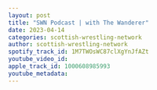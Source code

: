 ```yaml
---
layout: post
title: "SWN Podcast | with The Wanderer"
date: 2023-04-14
categories: scottish-wrestling-network
author: scottish-wrestling-network
spotify_track_id: 1M7TWOsWC87clXgYnJfAZt
youtube_video_id: 
apple_track_id: 1000608985993
youtube_metadata: 
---
```

